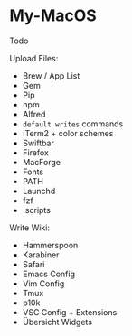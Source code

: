 # My-MacOS

Todo

Upload Files:
* Brew / App List
* Gem
* Pip
* npm
* Alfred
* `default writes` commands
* iTerm2 + color schemes
* Swiftbar
* Firefox
* MacForge
* Fonts
* PATH
* Launchd
* fzf
* .scripts

Write Wiki:
* Hammerspoon
* Karabiner
* Safari
* Emacs Config
* Vim Config
* Tmux
* p10k
* VSC Config + Extensions
* Übersicht Widgets
